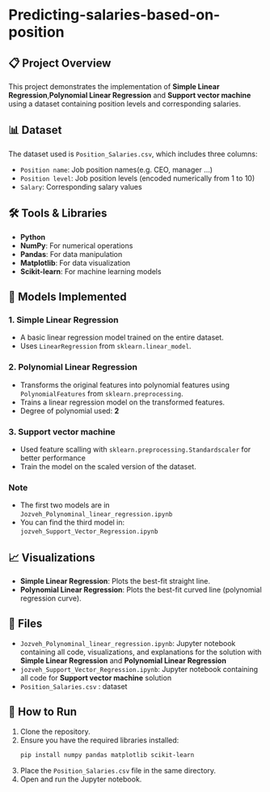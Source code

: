 # Predicting-salaries-based-on-position

## 📋 Project Overview
This project demonstrates the implementation of **Simple Linear Regression**,**Polynomial Linear Regression** and **Support vector machine** using a dataset containing position levels and corresponding salaries.

## 📊 Dataset
The dataset used is `Position_Salaries.csv`, which includes three columns:
- `Position name`: Job position names(e.g. CEO, manager ...)
- `Position level`: Job position levels (encoded numerically from 1 to 10)
- `Salary`: Corresponding salary values

## 🛠️ Tools & Libraries
- **Python**
- **NumPy**: For numerical operations
- **Pandas**: For data manipulation
- **Matplotlib**: For data visualization
- **Scikit-learn**: For machine learning models

## 🔧 Models Implemented
### 1. Simple Linear Regression
- A basic linear regression model trained on the entire dataset.
- Uses `LinearRegression` from `sklearn.linear_model`.

### 2. Polynomial Linear Regression
- Transforms the original features into polynomial features using `PolynomialFeatures` from `sklearn.preprocessing`.
- Trains a linear regression model on the transformed features.
- Degree of polynomial used: **2**

### 3. Support vector machine
- Used feature scalling with `sklearn.preprocessing.Standardscaler` for better performance
- Train the model on the scaled version of the dataset.

### Note
- The first two models are in `Jozveh_Polynominal_linear_regression.ipynb`
- You can find the third model in: `jozveh_Support_Vector_Regression.ipynb`

## 📈 Visualizations
- **Simple Linear Regression**: Plots the best-fit straight line.
- **Polynomial Linear Regression**: Plots the best-fit curved line (polynomial regression curve).

## 📁 Files
- `Jozveh_Polynominal_linear_regression.ipynb`: Jupyter notebook containing all code, visualizations, and explanations for the solution with **Simple Linear Regression** and **Polynomial Linear Regression**
- `jozveh_Support_Vector_Regression.ipynb`: Jupyter notebook containing all code for **Support vector machine** solution
- `Position_Salaries.csv` : dataset

## 🚀 How to Run
1. Clone the repository.
2. Ensure you have the required libraries installed:
   ```bash
   pip install numpy pandas matplotlib scikit-learn
   ```
3. Place the `Position_Salaries.csv` file in the same directory.
4. Open and run the Jupyter notebook.

